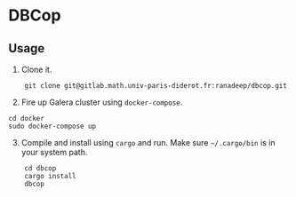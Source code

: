 # DBCop

## Usage

1.  Clone it.
```
    git clone git@gitlab.math.univ-paris-diderot.fr:ranadeep/dbcop.git
```

2. Fire up Galera cluster using  `docker-compose`.
```
cd docker
sudo docker-compose up
```

3.  Compile and install using `cargo` and run.
    Make sure `~/.cargo/bin` is in your system path.
```
    cd dbcop
    cargo install
    dbcop
```
